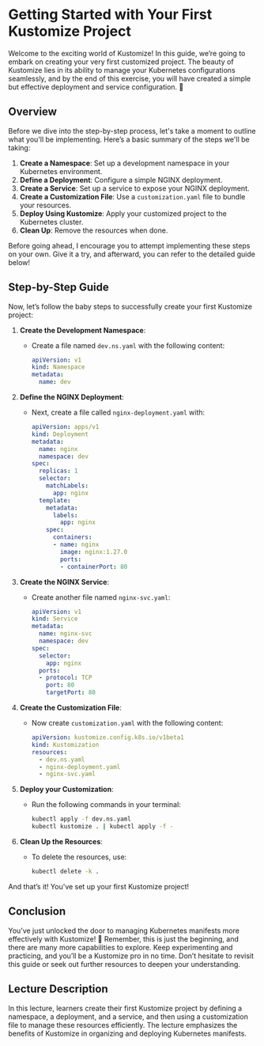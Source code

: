 # Getting Started with Your First Kustomize Project

Welcome to the exciting world of Kustomize! In this guide, we’re going to embark on creating your very first customized project. The beauty of Kustomize lies in its ability to manage your Kubernetes configurations seamlessly, and by the end of this exercise, you will have created a simple but effective deployment and service configuration. 🚀

## Overview
Before we dive into the step-by-step process, let's take a moment to outline what you'll be implementing. Here’s a basic summary of the steps we'll be taking:

1. **Create a Namespace**: Set up a development namespace in your Kubernetes environment.
2. **Define a Deployment**: Configure a simple NGINX deployment.
3. **Create a Service**: Set up a service to expose your NGINX deployment.
4. **Create a Customization File**: Use a `customization.yaml` file to bundle your resources.
5. **Deploy Using Kustomize**: Apply your customized project to the Kubernetes cluster.
6. **Clean Up**: Remove the resources when done.

Before going ahead, I encourage you to attempt implementing these steps on your own. Give it a try, and afterward, you can refer to the detailed guide below!

## Step-by-Step Guide

Now, let’s follow the baby steps to successfully create your first Kustomize project:

1. **Create the Development Namespace**:
   - Create a file named `dev.ns.yaml` with the following content:
     ```yaml
     apiVersion: v1
     kind: Namespace
     metadata:
       name: dev
     ```

2. **Define the NGINX Deployment**:
   - Next, create a file called `nginx-deployment.yaml` with:
     ```yaml
     apiVersion: apps/v1
     kind: Deployment
     metadata:
       name: nginx
       namespace: dev
     spec:
       replicas: 1
       selector:
         matchLabels:
           app: nginx
       template:
         metadata:
           labels:
             app: nginx
         spec:
           containers:
           - name: nginx
             image: nginx:1.27.0
             ports:
             - containerPort: 80
     ```

3. **Create the NGINX Service**:
   - Create another file named `nginx-svc.yaml`:
     ```yaml
     apiVersion: v1
     kind: Service
     metadata:
       name: nginx-svc
       namespace: dev
     spec:
       selector:
         app: nginx
       ports:
       - protocol: TCP
         port: 80
         targetPort: 80
     ```

4. **Create the Customization File**:
   - Now create `customization.yaml` with the following content:
     ```yaml
     apiVersion: kustomize.config.k8s.io/v1beta1
     kind: Kustomization
     resources:
       - dev.ns.yaml
       - nginx-deployment.yaml
       - nginx-svc.yaml
     ```

5. **Deploy your Customization**:
   - Run the following commands in your terminal:
     ```bash
     kubectl apply -f dev.ns.yaml
     kubectl kustomize . | kubectl apply -f -
     ```

6. **Clean Up the Resources**:
   - To delete the resources, use:
     ```bash
     kubectl delete -k .
     ```

And that’s it! You've set up your first Kustomize project!

## Conclusion
You’ve just unlocked the door to managing Kubernetes manifests more effectively with Kustomize! 🎉 Remember, this is just the beginning, and there are many more capabilities to explore. Keep experimenting and practicing, and you’ll be a Kustomize pro in no time. Don’t hesitate to revisit this guide or seek out further resources to deepen your understanding.

## Lecture Description
In this lecture, learners create their first Kustomize project by defining a namespace, a deployment, and a service, and then using a customization file to manage these resources efficiently. The lecture emphasizes the benefits of Kustomize in organizing and deploying Kubernetes manifests.